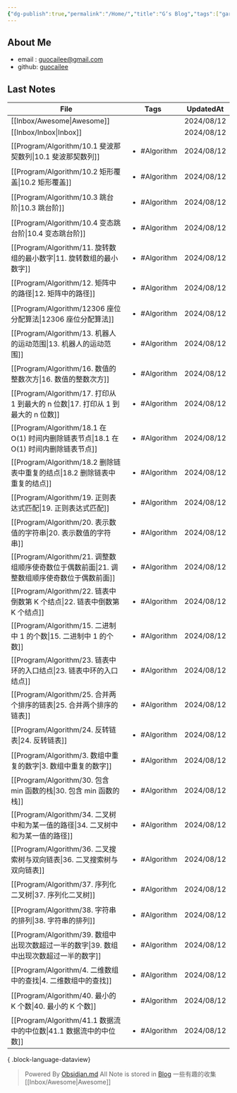 ```yaml
---
{"dg-publish":true,"permalink":"/Home/","title":"G‘s Blog","tags":["gardenEntry"],"noteIcon":""}
---
```


## About Me
* email : [guocailee@gmail.com](mailto:guocailee@gmail.com)
* github: [guocailee](https://github.com/guocailee)


## Last Notes

| File                                                                  | Tags                         | UpdatedAt  |
| --------------------------------------------------------------------- | ---------------------------- | ---------- |
| [[Inbox/Awesome\|Awesome]]                                         | <ul></ul>                    | 2024/08/12 |
| [[Inbox/Inbox\|Inbox]]                                             | <ul></ul>                    | 2024/08/12 |
| [[Program/Algorithm/10.1 斐波那契数列\|10.1 斐波那契数列]]                     | <ul><li>#Algorithm</li></ul> | 2024/08/12 |
| [[Program/Algorithm/10.2 矩形覆盖\|10.2 矩形覆盖]]                         | <ul><li>#Algorithm</li></ul> | 2024/08/12 |
| [[Program/Algorithm/10.3 跳台阶\|10.3 跳台阶]]                           | <ul><li>#Algorithm</li></ul> | 2024/08/12 |
| [[Program/Algorithm/10.4 变态跳台阶\|10.4 变态跳台阶]]                       | <ul><li>#Algorithm</li></ul> | 2024/08/12 |
| [[Program/Algorithm/11. 旋转数组的最小数字\|11. 旋转数组的最小数字]]                 | <ul><li>#Algorithm</li></ul> | 2024/08/12 |
| [[Program/Algorithm/12. 矩阵中的路径\|12. 矩阵中的路径]]                       | <ul><li>#Algorithm</li></ul> | 2024/08/12 |
| [[Program/Algorithm/12306 座位分配算法\|12306 座位分配算法]]                   | <ul><li>#Algorithm</li></ul> | 2024/08/12 |
| [[Program/Algorithm/13. 机器人的运动范围\|13. 机器人的运动范围]]                   | <ul><li>#Algorithm</li></ul> | 2024/08/12 |
| [[Program/Algorithm/16. 数值的整数次方\|16. 数值的整数次方]]                     | <ul><li>#Algorithm</li></ul> | 2024/08/12 |
| [[Program/Algorithm/17. 打印从 1 到最大的 n 位数\|17. 打印从 1 到最大的 n 位数]]     | <ul><li>#Algorithm</li></ul> | 2024/08/12 |
| [[Program/Algorithm/18.1 在 O(1) 时间内删除链表节点\|18.1 在 O(1) 时间内删除链表节点]] | <ul><li>#Algorithm</li></ul> | 2024/08/12 |
| [[Program/Algorithm/18.2 删除链表中重复的结点\|18.2 删除链表中重复的结点]]             | <ul><li>#Algorithm</li></ul> | 2024/08/12 |
| [[Program/Algorithm/19. 正则表达式匹配\|19. 正则表达式匹配]]                     | <ul><li>#Algorithm</li></ul> | 2024/08/12 |
| [[Program/Algorithm/20. 表示数值的字符串\|20. 表示数值的字符串]]                   | <ul><li>#Algorithm</li></ul> | 2024/08/12 |
| [[Program/Algorithm/21. 调整数组顺序使奇数位于偶数前面\|21. 调整数组顺序使奇数位于偶数前面]]     | <ul><li>#Algorithm</li></ul> | 2024/08/12 |
| [[Program/Algorithm/22. 链表中倒数第 K 个结点\|22. 链表中倒数第 K 个结点]]           | <ul><li>#Algorithm</li></ul> | 2024/08/12 |
| [[Program/Algorithm/15. 二进制中 1 的个数\|15. 二进制中 1 的个数]]               | <ul><li>#Algorithm</li></ul> | 2024/08/12 |
| [[Program/Algorithm/23. 链表中环的入口结点\|23. 链表中环的入口结点]]                 | <ul><li>#Algorithm</li></ul> | 2024/08/12 |
| [[Program/Algorithm/25. 合并两个排序的链表\|25. 合并两个排序的链表]]                 | <ul><li>#Algorithm</li></ul> | 2024/08/12 |
| [[Program/Algorithm/24. 反转链表\|24. 反转链表]]                           | <ul><li>#Algorithm</li></ul> | 2024/08/12 |
| [[Program/Algorithm/3. 数组中重复的数字\|3. 数组中重复的数字]]                     | <ul><li>#Algorithm</li></ul> | 2024/08/12 |
| [[Program/Algorithm/30. 包含 min 函数的栈\|30. 包含 min 函数的栈]]             | <ul><li>#Algorithm</li></ul> | 2024/08/12 |
| [[Program/Algorithm/34. 二叉树中和为某一值的路径\|34. 二叉树中和为某一值的路径]]           | <ul><li>#Algorithm</li></ul> | 2024/08/12 |
| [[Program/Algorithm/36. 二叉搜索树与双向链表\|36. 二叉搜索树与双向链表]]               | <ul><li>#Algorithm</li></ul> | 2024/08/12 |
| [[Program/Algorithm/37. 序列化二叉树\|37. 序列化二叉树]]                       | <ul><li>#Algorithm</li></ul> | 2024/08/12 |
| [[Program/Algorithm/38. 字符串的排列\|38. 字符串的排列]]                       | <ul><li>#Algorithm</li></ul> | 2024/08/12 |
| [[Program/Algorithm/39. 数组中出现次数超过一半的数字\|39. 数组中出现次数超过一半的数字]]       | <ul><li>#Algorithm</li></ul> | 2024/08/12 |
| [[Program/Algorithm/4. 二维数组中的查找\|4. 二维数组中的查找]]                     | <ul><li>#Algorithm</li></ul> | 2024/08/12 |
| [[Program/Algorithm/40. 最小的 K 个数\|40. 最小的 K 个数]]                   | <ul><li>#Algorithm</li></ul> | 2024/08/12 |
| [[Program/Algorithm/41.1 数据流中的中位数\|41.1 数据流中的中位数]]                 | <ul><li>#Algorithm</li></ul> | 2024/08/12 |

{ .block-language-dataview}


>Powered By [Obsidian.md](https://obsidian.md/) 
 All Note is stored in [Blog](https://github.com/guocailee/blog)
> 一些有趣的收集[[Inbox/Awesome\|Awesome]]